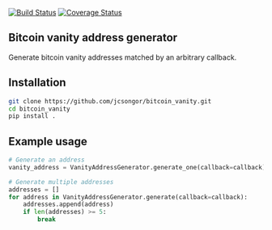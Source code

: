 
[![Build Status](https://travis-ci.org/jcsongor/bitcoin_vanity.svg?branch=master)](https://travis-ci.org/jcsongor/bitcoin_vanity)
[![Coverage Status](https://coveralls.io/repos/github/jcsongor/bitcoin_vanity/badge.svg)](https://coveralls.io/github/jcsongor/bitcoin_vanity)

## Bitcoin vanity address generator

Generate bitcoin vanity addresses matched by an arbitrary callback.

## Installation
```bash
git clone https://github.com/jcsongor/bitcoin_vanity.git
cd bitcoin_vanity
pip install .

```

## Example usage
```python
# Generate an address
vanity_address = VanityAddressGenerator.generate_one(callback=callback)

# Generate multiple addresses
addresses = []
for address in VanityAddressGenerator.generate(callback=callback):
    addresses.append(address)
    if len(addresses) >= 5:
        break
```
